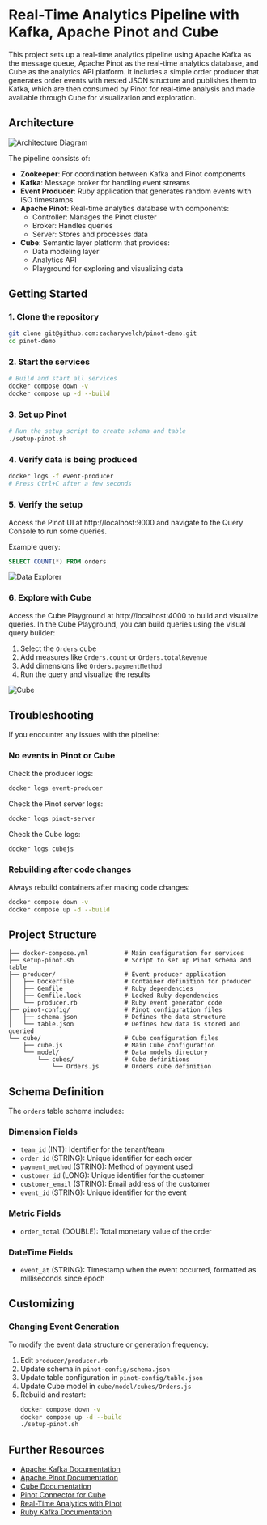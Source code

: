 # Real-Time Analytics Pipeline with Kafka, Apache Pinot and Cube

This project sets up a real-time analytics pipeline using Apache Kafka as the message queue, Apache Pinot as the real-time analytics database, and Cube as the analytics API platform. It includes a simple order producer that generates order events with nested JSON structure and publishes them to Kafka, which are then consumed by Pinot for real-time analysis and made available through Cube for visualization and exploration.

## Architecture

![Architecture Diagram](images/diagram.png)

The pipeline consists of:

- **Zookeeper**: For coordination between Kafka and Pinot components
- **Kafka**: Message broker for handling event streams
- **Event Producer**: Ruby application that generates random events with ISO timestamps
- **Apache Pinot**: Real-time analytics database with components:
  - Controller: Manages the Pinot cluster
  - Broker: Handles queries
  - Server: Stores and processes data
- **Cube**: Semantic layer platform that provides:
  - Data modeling layer
  - Analytics API
  - Playground for exploring and visualizing data

## Getting Started

### 1. Clone the repository

```bash
git clone git@github.com:zacharywelch/pinot-demo.git
cd pinot-demo
```

### 2. Start the services

```bash
# Build and start all services
docker compose down -v
docker compose up -d --build
```

### 3. Set up Pinot

```bash
# Run the setup script to create schema and table
./setup-pinot.sh
```

### 4. Verify data is being produced
```bash
docker logs -f event-producer
# Press Ctrl+C after a few seconds
```

### 5. Verify the setup

Access the Pinot UI at http://localhost:9000 and navigate to the Query Console to run some queries.

Example query:
```sql
SELECT COUNT(*) FROM orders
```
![Data Explorer](images/data-explorer.png)

### 6. Explore with Cube

Access the Cube Playground at http://localhost:4000 to build and visualize queries.
In the Cube Playground, you can build queries using the visual query builder:

1. Select the `Orders` cube
2. Add measures like `Orders.count` or `Orders.totalRevenue`
3. Add dimensions like `Orders.paymentMethod`
4. Run the query and visualize the results

![Cube](images/cube.png)

## Troubleshooting

If you encounter any issues with the pipeline:

### No events in Pinot or Cube

Check the producer logs:
```bash
docker logs event-producer
```

Check the Pinot server logs:
```bash
docker logs pinot-server
```

Check the Cube logs:
```bash
docker logs cubejs
```

### Rebuilding after code changes

Always rebuild containers after making code changes:
```bash
docker compose down -v
docker compose up -d --build
```

## Project Structure

```
├── docker-compose.yml          # Main configuration for services
├── setup-pinot.sh              # Script to set up Pinot schema and table
├── producer/                   # Event producer application
│   ├── Dockerfile              # Container definition for producer
│   ├── Gemfile                 # Ruby dependencies
│   ├── Gemfile.lock            # Locked Ruby dependencies
│   └── producer.rb             # Ruby event generator code
├── pinot-config/               # Pinot configuration files
│   ├── schema.json             # Defines the data structure
│   └── table.json              # Defines how data is stored and queried
└── cube/                       # Cube configuration files
    ├── cube.js                 # Main Cube configuration
    └── model/                  # Data models directory
        └── cubes/              # Cube definitions
            └── Orders.js       # Orders cube definition
```

## Schema Definition

The `orders` table schema includes:

### Dimension Fields
- `team_id` (INT): Identifier for the tenant/team
- `order_id` (STRING): Unique identifier for each order
- `payment_method` (STRING): Method of payment used
- `customer_id` (LONG): Unique identifier for the customer
- `customer_email` (STRING): Email address of the customer
- `event_id` (STRING): Unique identifier for the event

### Metric Fields
- `order_total` (DOUBLE): Total monetary value of the order

### DateTime Fields
- `event_at` (STRING): Timestamp when the event occurred, formatted as milliseconds since epoch

## Customizing

### Changing Event Generation

To modify the event data structure or generation frequency:

1. Edit `producer/producer.rb`
2. Update schema in `pinot-config/schema.json`
3. Update table configuration in `pinot-config/table.json`
4. Update Cube model in `cube/model/cubes/Orders.js`
5. Rebuild and restart:
   ```bash
   docker compose down -v
   docker compose up -d --build
   ./setup-pinot.sh
   ```

## Further Resources

- [Apache Kafka Documentation](https://kafka.apache.org/documentation/)
- [Apache Pinot Documentation](https://docs.pinot.apache.org/)
- [Cube Documentation](https://cube.dev/docs)
- [Pinot Connector for Cube](https://cube.dev/docs/product/configuration/data-sources/pinot)
- [Real-Time Analytics with Pinot](https://docs.pinot.apache.org/basics/components/table#real-time-table)
- [Ruby Kafka Documentation](https://github.com/zendesk/ruby-kafka)
